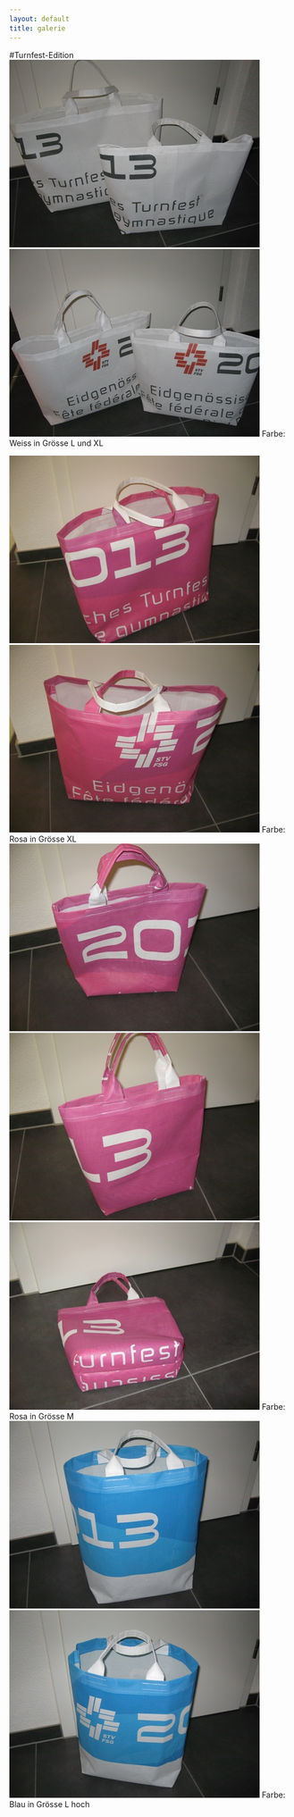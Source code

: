 ```yaml
---
layout: default
title: galerie
---
```


#Turnfest-Edition
<img src="/images/1.JPG" />
<img src="/images/2.JPG" />
Farbe: Weiss in Grösse L und XL


<img src="/images/3.JPG" />
<img src="/images/4.JPG" />
Farbe: Rosa in Grösse XL

<img src="/images/5.JPG" />
<img src="/images/6.JPG" />
<img src="/images/7.JPG" />
Farbe: Rosa in Grösse M

<img src="/images/8.JPG" />
<img src="/images/9.JPG" />
Farbe: Blau in Grösse L hoch

